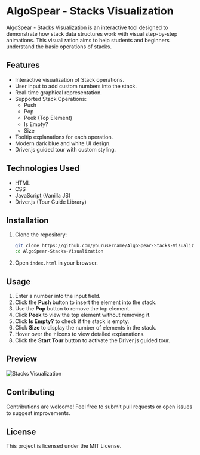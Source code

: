 # AlgoSpear - Stacks Visualization

AlgoSpear - Stacks Visualization is an interactive tool designed to demonstrate how stack data structures work with visual step-by-step animations. This visualization aims to help students and beginners understand the basic operations of stacks.

## Features
- Interactive visualization of Stack operations.
- User input to add custom numbers into the stack.
- Real-time graphical representation.
- Supported Stack Operations:
  - Push
  - Pop
  - Peek (Top Element)
  - Is Empty?
  - Size
- Tooltip explanations for each operation.
- Modern dark blue and white UI design.
- Driver.js guided tour with custom styling.

## Technologies Used
- HTML
- CSS
- JavaScript (Vanilla JS)
- Driver.js (Tour Guide Library)

## Installation
1. Clone the repository:
   ```bash
   git clone https://github.com/yourusername/AlgoSpear-Stacks-Visualization.git
   cd AlgoSpear-Stacks-Visualization
   ```
2. Open `index.html` in your browser.

## Usage
1. Enter a number into the input field.
2. Click the **Push** button to insert the element into the stack.
3. Use the **Pop** button to remove the top element.
4. Click **Peek** to view the top element without removing it.
5. Click **Is Empty?** to check if the stack is empty.
6. Click **Size** to display the number of elements in the stack.
7. Hover over the `?` icons to view detailed explanations.
8. Click the **Start Tour** button to activate the Driver.js guided tour.

## Preview
![Stacks Visualization](image.png)

## Contributing
Contributions are welcome! Feel free to submit pull requests or open issues to suggest improvements.

## License
This project is licensed under the MIT License.
